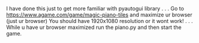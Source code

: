 I have done this just to get more familiar with pyautogui library
.
.
.
Go to https://www.agame.com/game/magic-piano-tiles and maximize ur browser (just ur browser)
You should have 1920x1080 resolution or it wont work!
.
.
.
While u have ur browser maximized run the piano.py and then start the game.